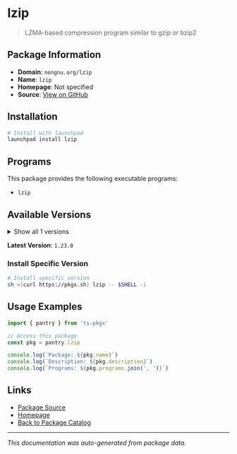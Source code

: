# lzip

> LZMA-based compression program similar to gzip or bzip2

## Package Information

- **Domain**: `nongnu.org/lzip`
- **Name**: `lzip`
- **Homepage**: Not specified
- **Source**: [View on GitHub](https://github.com/pkgxdev/pantry/tree/main/projects/nongnu.org/lzip/package.yml)

## Installation

```bash
# Install with launchpad
launchpad install lzip
```

## Programs

This package provides the following executable programs:

- `lzip`

## Available Versions

<details>
<summary>Show all 1 versions</summary>

- `1.23.0`

</details>

**Latest Version**: `1.23.0`

### Install Specific Version

```bash
# Install specific version
sh <(curl https://pkgx.sh) lzip -- $SHELL -i
```

## Usage Examples

```typescript
import { pantry } from 'ts-pkgx'

// Access this package
const pkg = pantry.lzip

console.log(`Package: ${pkg.name}`)
console.log(`Description: ${pkg.description}`)
console.log(`Programs: ${pkg.programs.join(', ')}`)
```

## Links

- [Package Source](https://github.com/pkgxdev/pantry/tree/main/projects/nongnu.org/lzip/package.yml)
- [Homepage](#)
- [Back to Package Catalog](../../package-catalog.md)

---

*This documentation was auto-generated from package data.*
